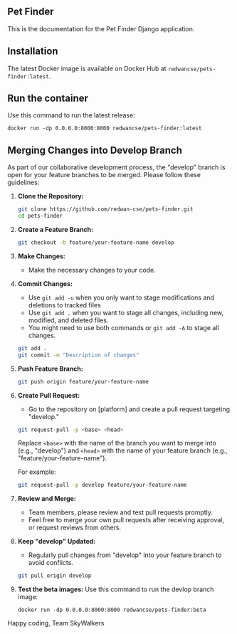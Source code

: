 ## Pet Finder
This is the documentation for the Pet Finder Django application. 

## Installation
The latest Docker image is available on Docker Hub at `redwancse/pets-finder:latest`.

## Run the container
Use this command to run the latest release:
```shell
docker run -dp 0.0.0.0:8000:8000 redwancse/pets-finder:latest
```

## Merging Changes into Develop Branch
As part of our collaborative development process, the "develop" branch is open for your feature branches to be merged. Please follow these guidelines:

1. **Clone the Repository:**
   ```bash
   git clone https://github.com/redwan-cse/pets-finder.git
   cd pets-finder
   ```

2. **Create a Feature Branch:**
   ```bash
   git checkout -b feature/your-feature-name develop
   ```

3. **Make Changes:**
   - Make the necessary changes to your code.

4. **Commit Changes:**
   - Use `git add -u` when you only want to stage modifications and deletions to tracked files
   - Use `git add .` when you want to stage all changes, including new, modified, and deleted files.
   - You might need to use both commands or `git add -A` to stage all changes.
   ```bash
   git add .
   git commit -m "Description of changes"
   ```

5. **Push Feature Branch:**
   ```bash
   git push origin feature/your-feature-name
   ```

6. **Create Pull Request:**
   - Go to the repository on [platform] and create a pull request targeting "develop."
   ```bash
   git request-pull -p <base> <head>
   ```
   Replace `<base>` with the name of the branch you want to merge into (e.g., "develop") and `<head>` with the name of your feature branch (e.g., "feature/your-feature-name").

   For example:
   ```bash
   git request-pull -p develop feature/your-feature-name
   ```

7. **Review and Merge:**
   - Team members, please review and test pull requests promptly.
   - Feel free to merge your own pull requests after receiving approval, or request reviews from others.

8. **Keep "develop" Updated:**
   - Regularly pull changes from "develop" into your feature branch to avoid conflicts.

   ```bash
   git pull origin develop
   ```
9. **Test the beta images:**
   Use this command to run the devlop branch image:
   ```shell
   docker run -dp 0.0.0.0:8000:8000 redwancse/pets-finder:beta
   ```

Happy coding,
Team SkyWalkers